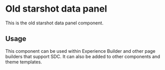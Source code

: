 
# Old starshot data panel

This is the old starshot data panel component.

## Usage

This component can be used within Experience Builder and other page builders
that support SDC. It can also be added to other components and theme templates.

